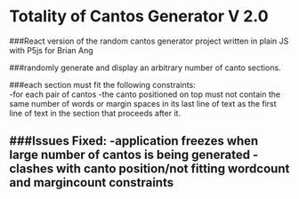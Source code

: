 # Totality of Cantos Generator V 2.0
###React version of the random cantos generator project written in plain JS with P5js for Brian Ang 

###randomly generate and display an arbitrary number of canto sections. 

###each section must fit the following constraints:  
-for each pair of cantos
  -the canto positioned on top must not contain the same number of words or margin spaces in its last line of text as the first line of text in the section that proceeds after it.


###Issues Fixed:
-application freezes when large number of cantos is being generated
-clashes with canto position/not fitting wordcount and margincount constraints
-